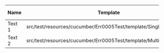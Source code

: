 |  Name  |                              Template                              | Single/Multi | Output Path |          File Pattern          |
|--------|--------------------------------------------------------------------|--------------|-------------|--------------------------------|
| Text 1 | src/test/resources/cucumber/Err0005Test/template/SingleTemplate.vm | Single       | single      | Destination.xml                |
| Text 2 | src/test/resources/cucumber/Err0005Test/template/MultiTemplate.vm  | Multi        | multi       | Destination\_${CLASS_NAME}.xml |

